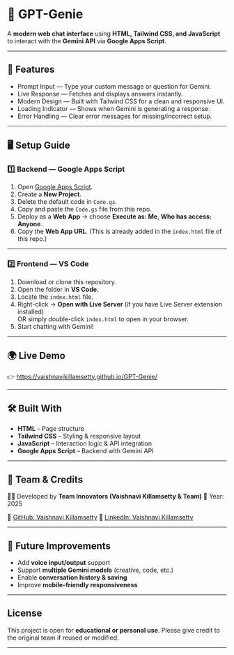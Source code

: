 
# 🌟 GPT-Genie

A **modern web chat interface** using **HTML, Tailwind CSS, and JavaScript** to interact with the **Gemini API** via **Google Apps Script**.

---

## 📌 Features

* Prompt Input — Type your custom message or question for Gemini.
* Live Response — Fetches and displays answers instantly.
* Modern Design — Built with Tailwind CSS for a clean and responsive UI.
* Loading Indicator — Shows when Gemini is generating a response.
* Error Handling — Clear error messages for missing/incorrect setup.

---

## 🖥️ Setup Guide

### 1️⃣ Backend — Google Apps Script
1. Open [Google Apps Script](https://script.google.com/).  
2. Create a **New Project**.  
3. Delete the default code in `Code.gs`.  
4. Copy and paste the `Code.gs` file from this repo.  
5. Deploy as a **Web App** → choose **Execute as: Me**, **Who has access: Anyone**.  
6. Copy the **Web App URL**. (This is already added in the `index.html` file of this repo.)

---

### 2️⃣ Frontend — VS Code
1. Download or clone this repository.  
2. Open the folder in **VS Code**.  
3. Locate the `index.html` file.  
4. Right-click → **Open with Live Server** (if you have Live Server extension installed)  
   OR simply double-click `index.html` to open in your browser.  
5. Start chatting with Gemini!

---

## 🌍 Live Demo

👉 https://vaishnavikillamsetty.github.io/GPT-Genie/

---

## 🛠️ Built With

* **HTML** – Page structure
* **Tailwind CSS** – Styling & responsive layout
* **JavaScript** – Interaction logic & API integration
* **Google Apps Script** – Backend with Gemini API

---

## 👥 Team & Credits

👩‍💻 Developed by **Team Innovators (Vaishnavi Killamsetty & Team)**
📅 Year: 2025

🔗 [GitHub: Vaishnavi Killamsetty](https://github.com/vaishnavikillamsetty)
🔗 [LinkedIn: Vaishnavi Killamsetty](https://www.linkedin.com/in/vaishnavi-killamsetty-bb0517314)

---

## 🚀 Future Improvements

* Add **voice input/output** support
* Support **multiple Gemini models** (creative, code, etc.)
* Enable **conversation history & saving**
* Improve **mobile-friendly responsiveness**

---

## License

This project is open for **educational or personal use**.
Please give credit to the original team if reused or modified.

---

